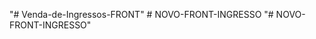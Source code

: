 "# Venda-de-Ingressos-FRONT" 
#   N O V O - F R O N T - I N G R E S S O  
 "# NOVO-FRONT-INGRESSO" 
